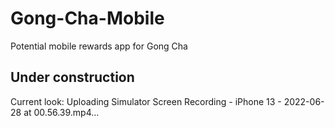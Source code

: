 # Gong-Cha-Mobile
Potential mobile rewards app for Gong Cha
## Under construction
Current look:
Uploading Simulator Screen Recording - iPhone 13 - 2022-06-28 at 00.56.39.mp4…
